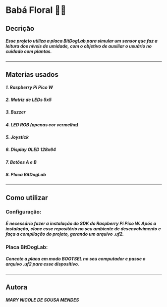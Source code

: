 # Babá Floral :herb::rotating_light:

## Decrição 
##### Esse projeto utiliza a placa BitDogLab para simular um sensor que faz a leitura dos níveis de umidade, com o objetivo de auxiliar o usuário no cuidado com plantas. 
---

## Materias usados
##### 1. Raspberry Pi Pico W
##### 2. Matriz de LEDs 5x5
##### 3. Buzzer
##### 4. LED RGB (apenas cor vermelha)
##### 5. Joystick
##### 6. Display OLED 128x64
##### 7. Botões A e B
##### 8. Placa BitDogLab
---

## Como utilizar
### Configuração:
##### É necessário fazer a instalação do SDK do Raspberry Pi Pico W. Após a instalação, clone esse repositório no seu ambiente de desenvolvimento e faça a compilação do projeto, gerando um arquivo .uf2.

### Placa BitDogLab:
##### Conecte a placa em modo BOOTSEL no seu computador e passe o arquivo .uf2 para esse dispositivo.
---

## Autora
##### MARY NICOLE DE SOUSA MENDES
